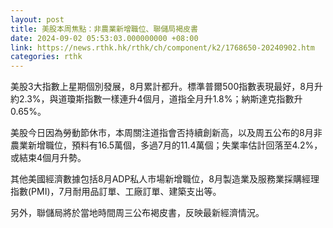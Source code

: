 ```yaml
---
layout: post
title: 美股本周焦點：非農業新增職位、聯儲局褐皮書
date: 2024-09-02 05:53:03.000000000 +08:00
link: https://news.rthk.hk/rthk/ch/component/k2/1768650-20240902.htm
categories: rthk
---
```


美股3大指數上星期個別發展，8月累計都升。標準普爾500指數表現最好，8月升約2.3%，與道瓊斯指數一樣連升4個月，道指全月升1.8%；納斯達克指數升0.65%。

美股今日因為勞動節休市，本周關注道指會否持續創新高，以及周五公布的8月非農業新增職位，預料有16.5萬個，多過7月的11.4萬個；失業率估計回落至4.2%，或結束4個月升勢。

其他美國經濟數據包括8月ADP私人市場新增職位，8月製造業及服務業採購經理指數(PMI)，7月耐用品訂單、工廠訂單、建築支出等。

另外，聯儲局將於當地時間周三公布褐皮書，反映最新經濟情況。
